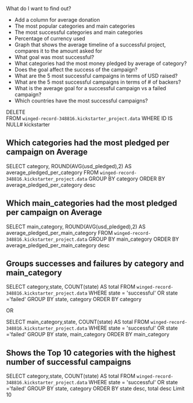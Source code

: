 What do I want to find out?
- Add a column for average donation
- The most popular categories and main categories
- The most successful categories and main categories
- Percentage of currency used
- Graph that shows the average timeline of a successful project, compares it to the amount asked for
- What goal was most successful?
- What categories had the most money pledged by average of category?
- Does the goal affect the success of the campaign?
- What are the 5 most successful campaigns in terms of USD raised?
- What are the 5 most successful campaigns in terms of # of backers?
- What is the average goal for a successful campaign vs a failed campaign?
- Which countries have the most successful campaigns?


DELETE  
FROM `winged-record-348816.kickstarter_project.data`
WHERE ID IS NULL# kickstarter

## Which categories had the most pledged per campaign on Average

SELECT category, ROUND(AVG(usd_pledged),2) AS average_pledged_per_category
FROM `winged-record-348816.kickstarter_project.data`
GROUP BY category
ORDER BY average_pledged_per_category desc

## Which main_categories had the most pledged per campaign on Average

SELECT main_category, ROUND(AVG(usd_pledged),2) AS average_pledged_per_main_category
FROM `winged-record-348816.kickstarter_project.data`
GROUP BY main_category
ORDER BY average_pledged_per_main_category desc

## Groups successes and failures by category and main_category
SELECT category,state, COUNT(state) AS total
FROM `winged-record-348816.kickstarter_project.data`
WHERE state = 'successful' OR state ='failed'
GROUP BY state, category
ORDER BY category

OR

SELECT main_category,state, COUNT(state) AS total
FROM `winged-record-348816.kickstarter_project.data`
WHERE state = 'successful' OR state ='failed'
GROUP BY state, main_category
ORDER BY main_category

## Shows the Top 10 categories with the highest number of successful campaigns
SELECT category,state, COUNT(state) AS total
FROM `winged-record-348816.kickstarter_project.data`
WHERE state = 'successful' OR state ='failed'
GROUP BY state, category
ORDER BY state desc, total desc
Limit 10

## 
